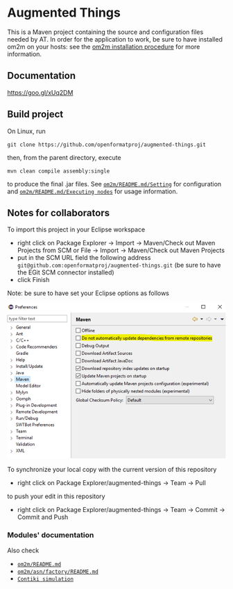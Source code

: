 # Augmented Things
This is a Maven project containing the source and configuration files needed by AT. In order for the application to work, be sure to have installed om2m on your hosts: see the [om2m installation procedure](https://people.unipi.it/giacomo_tanganelli/teaching/om2m/om2m-installation/) for more information.

## Documentation
https://goo.gl/xUq2DM

## Build project
On Linux, run
```
git clone https://github.com/openformatproj/augmented-things.git
```
then, from the parent directory, execute
```
mvn clean compile assembly:single
```
to produce the final .jar files. See [```om2m/README.md/Setting```](https://github.com/openformatproj/augmented-things/blob/master/augmented-things/om2m/README.md#setting) for configuration and [```om2m/README.md/Executing nodes```](https://github.com/openformatproj/augmented-things/blob/master/augmented-things/om2m/README.md#executing-nodes) for usage information.

## Notes for collaborators
To import this project in your Eclipse workspace
* right click on Package Explorer -> Import -> Maven/Check out Maven Projects from SCM or File -> Import -> Maven/Check out Maven Projects
* put in the SCM URL field the following address ```git@github.com:openformatproj/augmented-things.git``` (be sure to have the EGit SCM connector installed)
* click Finish

Note: be sure to have set your Eclipse options as follows

![Eclipse options](images/Maven.PNG "Eclipse options")

To synchronize your local copy with the current version of this repository
* right click on Package Explorer/augmented-things -> Team -> Pull

to push your edit in this repository
* right click on Package Explorer/augmented-things -> Team -> Commit -> Commit and Push

### Modules' documentation
Also check
* [```om2m/README.md```](https://github.com/openformatproj/augmented-things/blob/master/augmented-things/om2m/README.md)
* [```om2m/asn/factory/README.md```](https://github.com/openformatproj/augmented-things/tree/master/augmented-things/om2m/asn/factory/README.md)
* [```Contiki simulation```](https://drive.google.com/drive/folders/1UCtUQH555_K1cqXqpyiYsh_Y-ocA-PP3)
